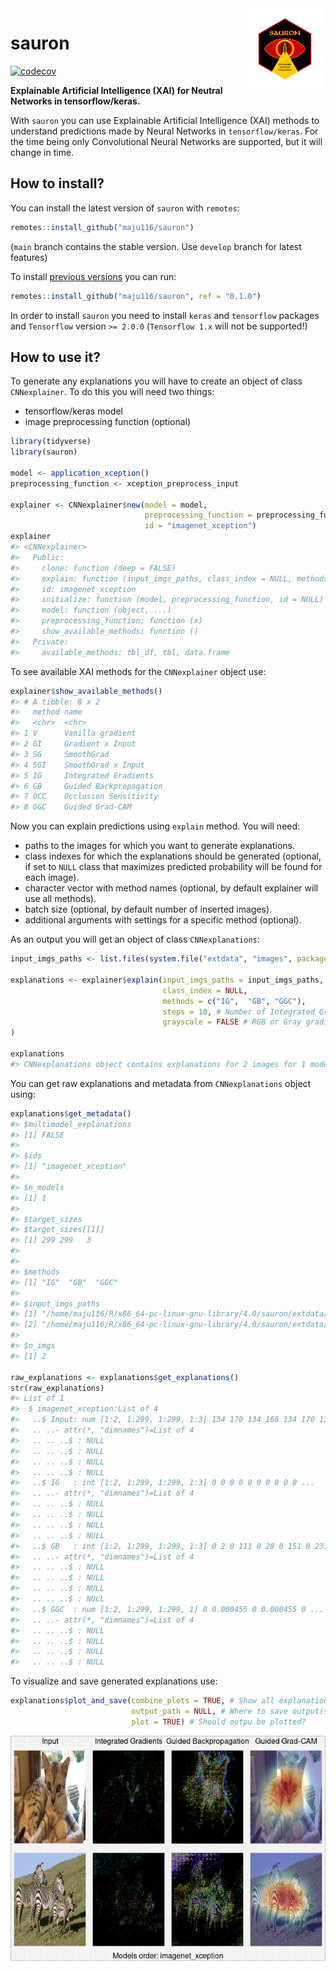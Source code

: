<img src="man/figures/hexsticker_sauron.png" align="right" alt="" width="130" />

sauron
======

<!-- badges: start -->

[![codecov](https://codecov.io/gh/maju116/sauron/branch/main/graph/badge.svg)](https://codecov.io/gh/maju116/sauron)
<!-- badges: end -->

**Explainable Artificial Intelligence (XAI) for Neutral Networks in
tensorflow/keras.**

With `sauron` you can use Explainable Artificial Intelligence (XAI)
methods to understand predictions made by Neural Networks in
`tensorflow/keras`. For the time being only Convolutional Neural
Networks are supported, but it will change in time.

How to install?
---------------

You can install the latest version of `sauron` with `remotes`:

``` r
remotes::install_github("maju116/sauron")
```

(`main` branch contains the stable version. Use `develop` branch for
latest features)

To install [previous versions]() you can run:

``` r
remotes::install_github("maju116/sauron", ref = "0.1.0")
```

In order to install `sauron` you need to install `keras` and
`tensorflow` packages and `Tensorflow` version `>= 2.0.0`
(`Tensorflow 1.x` will not be supported!)

How to use it?
--------------

To generate any explanations you will have to create an object of class
`CNNexplainer`. To do this you will need two things:

-   tensorflow/keras model
-   image preprocessing function (optional)

``` r
library(tidyverse)
library(sauron)

model <- application_xception()
preprocessing_function <- xception_preprocess_input

explainer <- CNNexplainer$new(model = model,
                              preprocessing_function = preprocessing_function,
                              id = "imagenet_xception")
explainer
#> <CNNexplainer>
#>   Public:
#>     clone: function (deep = FALSE) 
#>     explain: function (input_imgs_paths, class_index = NULL, methods = c("V", 
#>     id: imagenet_xception
#>     initialize: function (model, preprocessing_function, id = NULL) 
#>     model: function (object, ...) 
#>     preprocessing_function: function (x) 
#>     show_available_methods: function () 
#>   Private:
#>     available_methods: tbl_df, tbl, data.frame
```

To see available XAI methods for the `CNNexplainer` object use:

``` r
explainer$show_available_methods()
#> # A tibble: 8 x 2
#>   method name                  
#>   <chr>  <chr>                 
#> 1 V      Vanilla gradient      
#> 2 GI     Gradient x Input      
#> 3 SG     SmoothGrad            
#> 4 SGI    SmoothGrad x Input    
#> 5 IG     Integrated Gradients  
#> 6 GB     Guided Backpropagation
#> 7 OCC    Occlusion Sensitivity 
#> 8 GGC    Guided Grad-CAM
```

Now you can explain predictions using `explain` method. You will need:

-   paths to the images for which you want to generate explanations.
-   class indexes for which the explanations should be generated
    (optional, if set to `NULL` class that maximizes predicted
    probability will be found for each image).
-   character vector with method names (optional, by default explainer
    will use all methods).
-   batch size (optional, by default number of inserted images).
-   additional arguments with settings for a specific method (optional).

As an output you will get an object of class `CNNexplanations`:

``` r
input_imgs_paths <- list.files(system.file("extdata", "images", package = "sauron"), full.names = TRUE)

explanations <- explainer$explain(input_imgs_paths = input_imgs_paths,
                                  class_index = NULL,
                                  methods = c("IG",  "GB", "GGC"),
                                  steps = 10, # Number of Integrated Gradients steps
                                  grayscale = FALSE # RGB or Gray gradients
)

explanations
#> CNNexplanations object contains explanations for 2 images for 1 model.
```

You can get raw explanations and metadata from `CNNexplanations` object
using:

``` r
explanations$get_metadata()
#> $multimodel_explanations
#> [1] FALSE
#> 
#> $ids
#> [1] "imagenet_xception"
#> 
#> $n_models
#> [1] 1
#> 
#> $target_sizes
#> $target_sizes[[1]]
#> [1] 299 299   3
#> 
#> 
#> $methods
#> [1] "IG"  "GB"  "GGC"
#> 
#> $input_imgs_paths
#> [1] "/home/maju116/R/x86_64-pc-linux-gnu-library/4.0/sauron/extdata/images/cat.jpeg"  
#> [2] "/home/maju116/R/x86_64-pc-linux-gnu-library/4.0/sauron/extdata/images/zebras.jpg"
#> 
#> $n_imgs
#> [1] 2

raw_explanations <- explanations$get_explanations()
str(raw_explanations)
#> List of 1
#>  $ imagenet_xception:List of 4
#>   ..$ Input: num [1:2, 1:299, 1:299, 1:3] 134 170 134 168 134 170 135 168 135 167 ...
#>   .. ..- attr(*, "dimnames")=List of 4
#>   .. .. ..$ : NULL
#>   .. .. ..$ : NULL
#>   .. .. ..$ : NULL
#>   .. .. ..$ : NULL
#>   ..$ IG   : int [1:2, 1:299, 1:299, 1:3] 0 0 0 0 0 0 0 0 0 0 ...
#>   .. ..- attr(*, "dimnames")=List of 4
#>   .. .. ..$ : NULL
#>   .. .. ..$ : NULL
#>   .. .. ..$ : NULL
#>   .. .. ..$ : NULL
#>   ..$ GB   : int [1:2, 1:299, 1:299, 1:3] 0 2 0 111 0 28 0 151 0 231 ...
#>   .. ..- attr(*, "dimnames")=List of 4
#>   .. .. ..$ : NULL
#>   .. .. ..$ : NULL
#>   .. .. ..$ : NULL
#>   .. .. ..$ : NULL
#>   ..$ GGC  : num [1:2, 1:299, 1:299, 1] 0 0.000455 0 0.000455 0 ...
#>   .. ..- attr(*, "dimnames")=List of 4
#>   .. .. ..$ : NULL
#>   .. .. ..$ : NULL
#>   .. .. ..$ : NULL
#>   .. .. ..$ : NULL
```

To visualize and save generated explanations use:

``` r
explanations$plot_and_save(combine_plots = TRUE, # Show all explanations side by side on one image?
                           output_path = NULL, # Where to save output(s)
                           plot = TRUE) # Should outpu be plotted?
```

![](man/figures/README-unnamed-chunk-8-1.png)
